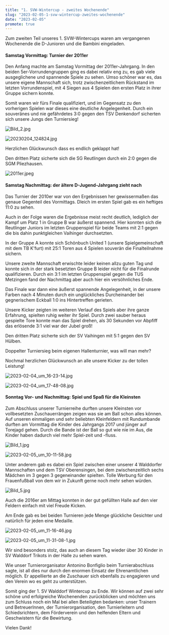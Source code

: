 ```yaml
---
title: "1. SVW-Wintercup - zweites Wochenende"
slug: "2023-02-05-1-svw-wintercup-zweites-wochenende"
date: "2023-02-05"
promote: true
---
```

Zum zweiten Teil unseres 1. SVW-Wintercups waren am vergangenen Wochenende die D-Junioren und die Bambini eingeladen.

#### Samstag Vormittag: Turnier der 2011er

Den Anfang machte am Samstag Vormittag der 2011er-Jahrgang. In den beiden 5er-Vorrundengruppen ging es dabei relativ eng zu, es gab viele ausgeglichene und spannende Spiele zu sehen. Umso schöner war es, das unsere eigene Mannschaft sich, trotz zwischenzeitlichem Rückstand im letzten Vorrundenspiel, mit 4 Siegen aus 4 Spielen den ersten Platz in ihrer Gruppe sichern konnte.

Somit waren wir fürs Finale qualifiziert, und im Gegensatz zu den vorherigen Spielen war dieses eine deutliche Angelegenheit. Durch ein souveränes und nie gefährdetes 3:0 gegen den TSV Denkendorf sicherten sich unsere Jungs den Turniersieg!

![Bild_2.jpg](/uploads/Bild_2_63e5195de6.jpg)

![20230204_124824.jpg](/uploads/20230204_124824_a582a59f23.jpg)

Herzlichen Glückwunsch dass es endlich geklappt hat!

Den dritten Platz sicherte sich die SG Reutlingen durch ein 2:0 gegen die SGM Pliezhausen.

![2011er.jpeg](/uploads/2011er_d24f163b39.jpeg)

#### Samstag Nachmittag: der ältere D-Jugend-Jahrgang zieht nach

Das Turnier der 2010er war von den Ergebnissen her gewissermaßen das genaue Gegenteil des Vormittags. Dleich im ersten Spiel gab es ein heftiges 11:0 zu sehen. 

Auch in der Folge waren die Ergebnisse meist recht deutlich, lediglich der Kampf um Platz 1 in Gruppe B war äußerst spannend. Hier konnten sich die Reutlinger Juniors im letzten Gruppenspiel für beide Teams mit 2:1 gegen die bis dahin punktgleichen Vaihinger durchsetzten.

In der Gruppe A konnte sich Schönbuch United 1 (unsere Spielgemeinschaft mit dem TB K'furt) mit 25:1 Toren aus 4 Spielen souverän die Finalteilnahme sichern.

Unsere zweite Mannschaft erwischte leider keinen allzu guten Tag und konnte sich in der stark besetzten Gruppe B leider nicht für die Finalrunde qualifizieren. Durch ein 3:1 im letzten Gruppenspiel gegen die TUS Metzingen fand der Nachmittag aber auch hier ein versöhnliches Ende.

Das Finale war dann eine äußerst spannende Angelegenheit, in der unsere Farben nach 4 Minuten durch ein unglückliches Durcheinander bei gegnerischem Eckball 1:0 ins Hintertreffen gerieten.

Unsere Kicker zeigten im weiteren Verlauf des Spiels aber ihre ganze Erfahrung, spielten ruhig weiter ihr Spiel. Durch zwei sauber heraus gespielte Tore konnte man das Spiel drehen, als 30 Sekunden vor Abpfiff das erlösende 3:1 viel war der Jubel groß!

Den dritten Platz sicherte sich der SV Vaihingen mit 5:1 gegen den SV Hülben.

Doppelter Turniersieg beim eigenen Hallenturnier, was will man mehr?

Nochmal herzlichen Glückwunsch an alle unsere Kicker zu der tollen Leistung!

![2023-02-04_um_16-23-14.jpg](/uploads/2023_02_04_um_16_23_14_3f8a303587.jpg)

![2023-02-04_um_17-48-08.jpg](/uploads/2023_02_04_um_17_48_08_7a9d18ded6.jpg)

#### Sonntag Vor- und Nachmittag: Spiel und Spaß für die Kleinsten

 Zum Abschluss unserer Turnierreihe durften unsere Kleinsten vor vollbesetzten Zuschauerrängen zeigen was sie am Ball schon alles können. Auf unseren einmaligen und sehr beliebten Kleinfeldern mit Rundumbande durften am Vormittag die Kinder des Jahrgangs 2017 und jünger auf Torejagd gehen. Durch die Bande ist der Ball so gut wie nie im Aus, die Kinder haben dadurch viel mehr Spiel-zeit und -fluss.
 
![Bild_1.jpg](/uploads/Bild_1_bcbf050e62.jpg)

![2023-02-05_um_10-11-58.jpg](/uploads/2023_02_05_um_10_11_58_005c2400d2.jpg)

Unter anderem gab es dabei ein Spiel zwischen einer unserer 4 Walddorfer Mannschaften und dem TSV Oberensingen, bei dem zwischenzeitlich sechs Mädchen im 3 gegen 3 gegeneinander spielten. Tolle Werbung für den Frauenfußball von dem wir in Zukunft gerne noch mehr sehen würden.

![Bild_5.jpg](/uploads/Bild_5_5c8dbc02d3.jpg)

Auch die 2016er am Mittag konnten in der gut gefüllten Halle auf den vier Feldern einfach mit viel Freude Kicken.

Am Ende gab es bei beiden Turnieren jede Menge glückliche Gesichter und natürlich für jeden eine Medaille.

![2023-02-05_um_11-16-46.jpg](/uploads/2023_02_05_um_11_16_46_3612f909c4.jpg)

![2023-02-05_um_11-31-08-1.jpg](/uploads/2023_02_05_um_11_31_08_1_588b313129.jpg)

Wir sind besonders stolz, das auch an diesem Tag wieder über 30 Kinder in SV Walddorf Trikots in der Halle zu sehen waren.

Wie unser Turnierorganisator Antonino Bonfiglio beim Turnierabschluss sagte, ist all dies nur durch den enormen Einsatz der Ehrenamtlichen möglich. Er appellierte an die Zuschauer sich ebenfalls zu engagieren und den Verein wo es geht zu unterstützen.

Somit ging der 1. SV Walddorf Wintercup zu Ende. Wir können auf zwei sehr schöne und erfolgreiche Wochenenden zurückblicken und möchten uns zum Schluss noch ein Mal bei allen Beteiligten bedanken: unser Trainern und BetreuerInnen, der Turnierorganisation, den Turnierleitern und Schiedsrichtern, dem Förderverein und den helfenden Eltern und Geschwistern für die Bewirtung.

Vielen Dank!
